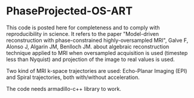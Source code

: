 # PhaseProjected-OS-ART

This code is posted here for completeness and to comply with reproducibility in science.
It refers to the paper "Model-driven reconstruction with phase-constrained highly-oversampled MRI", Galve F, Alonso J, Algarin JM, Benlloch JM.
about algebraic reconstruction technique applied to MRI when oversampled acquisition is used (timestep less than Nyquist) and projection of the 
image to real values is used. 

Two kind of MRI k-space trajectories are used: Echo-Planar Imaging (EPI) and Spiral trajectories, both with/without acceleration. 

The code needs armadillo-c++ library to work.
